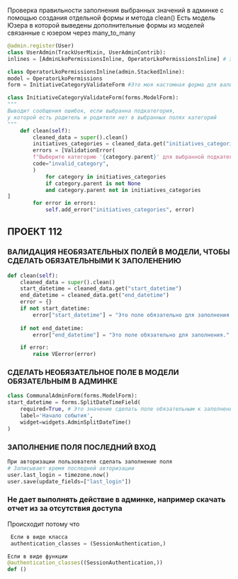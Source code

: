 Проверка правильности заполнения выбранных значений в админке с помощью создания отдельной формы и метода clean()
Есть модель Юзера в которой выведены дополнительные формы из моделей связанные с юзером через many_to_many
```python
@admin.register(User)
class UserAdmin(TrackUserMixin, UserAdminContrib):
inlines = [AdminLkoPermissionsInline, OperatorLkoPermissionsInline] # Это дополнительные поля для отображения в админке. По сути поля из связанных моделей
```

```python
class OperatorLkoPermissionsInline(admin.StackedInline):
model = OperatorLkoPermissions
form = InitiativeCategoryValidateForm #Это моя кастомная форма для валидации
```

```python
class InitiativeCategoryValidateForm(forms.ModelForm):
"""
Выводит сообщения ошибок, если выбранна подкатегория,
у которой есть родитель и родителя нет в выбранных полях категорий
"""
	def clean(self):
		cleaned_data = super().clean()
		initiatives_categories = cleaned_data.get("initiatives_categories", [])
		errors = [ValidationError(
		f"Выберите категорию '{category.parent}' для выбранной подкатегории '{category}' в разделе 'Категория для инициатив'",
		code="invalid_category",
		)
			for category in initiatives_categories
			if category.parent is not None
			and category.parent not in initiatives_categories
]
		for error in errors:
			self.add_error("initiatives_categories", error)
```


## ПРОЕКТ 112
### ВАЛИДАЦИЯ НЕОБЯЗАТЕЛЬНЫХ ПОЛЕЙ В МОДЕЛИ, ЧТОБЫ СДЕЛАТЬ ОБЯЗАТЕЛЬНЫМИ К ЗАПОЛЕНЕНИЮ
```python
def clean(self):
	cleaned_data = super().clean()
	start_datetime = cleaned_data.get("start_datetime")
	end_datetime = cleaned_data.get("end_datetime")
	error = {}
	if not start_datetime:
		error["start_datetime"] = "Это поле обязательно для заполнения."
		
	if not end_datetime:
		error["end_datetime"] = "Это поле обязательно для заполнения."

	if error:
		raise VEerror(error)
```

### СДЕЛАТЬ НЕОБЯЗАТЕЛЬНОЕ ПОЛЕ В МОДЕЛИ ОБЯЗАТЕЛЬНЫМ В АДМИНКЕ
```python
class CommunalAdminForm(forms.ModelForm):
start_datetime = forms.SplitDateTimeField(
	required=True, # Это значение сделать поле обязательным к заполнению и сделает проверку заполнения
	label='Начало события',
	widget=widgets.AdminSplitDateTime()
)
```



### ЗАПОЛНЕНИЕ ПОЛЯ ПОСЛЕДНИЙ ВХОД
```python
При авторизации пользователя сделать заполнение поля
# Записывает время последней авторизации
user.last_login = timezone.now()
user.save(update_fields=["last_login"])
```
### Не дает выполнять действие в админке, например скачать отчет из за отсутствия доступа
Происходит потому что 
```python
 Eсли в виде класса 
 authentication_classes = (SessionAuthentication,)

Eсли в виде функции
@authentication_classes((SessionAuthentication,))
def ()
```